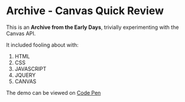 # Archive - Canvas Quick Review

This is an **__Archive from the Early Days__**, trivially experimenting with
the Canvas API.

It included fooling about with:

1. HTML
2. CSS
3. JAVASCRIPT
4. JQUERY
5. CANVAS

The demo can be viewed on [Code Pen](http://codepen.io/vamtiger/full/aNGqjw/)

